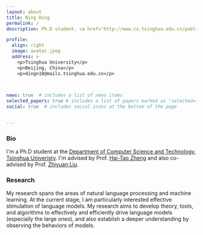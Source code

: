 ```yaml
---
layout: about
title: Ning Ding
permalink: /
description: Ph.D student, <a href="http://www.cs.tsinghua.edu.cn/publish/csen/index.html/">Computer Science</a>, <a href="https://www.tsinghua.edu.cn/en/">Tsinghua University</a>. 

profile:
  align: right
  image: avatar.jpeg
  address: >
    <p>Tsinghua University</p>
    <p>Beijing, China</p>
    <p>dingn18@mails.tsinghua.edu.cn</p>
 


news: true  # includes a list of news items
selected_papers: true # includes a list of papers marked as "selected={true}"
social: true  # includes social icons at the bottom of the page


---
```


### Bio
I'm a Ph.D student at the [Department of Computer Science and Technology](http://www.cs.tsinghua.edu.cn/publish/csen/index.html/), [Tsinghua Univeristy](https://www.tsinghua.edu.cn/en/). I'm advised by Prof. [Hai-Tao Zheng](https://dblp.org/pid/20/134.html) and also co-advised by Prof. [Zhiyuan Liu](http://nlp.csai.tsinghua.edu.cn/~lzy/).

### Research
My research spans the areas of natural language processing and machine learning. At the current stage, I am particularly interested effective stimulation of language models. My research aims to develop theory, tools, and algorithms to effectively and efficiently drive language models (especially the large ones), and also establish a deeper understanding by observing the behaviors of models.

